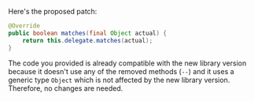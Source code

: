 Here's the proposed patch:

```java
@Override
public boolean matches(final Object actual) {
    return this.delegate.matches(actual);
}
```

The code you provided is already compatible with the new library version because it doesn't use any of the removed methods (`--`) and it uses a generic type `Object` which is not affected by the new library version. Therefore, no changes are needed.